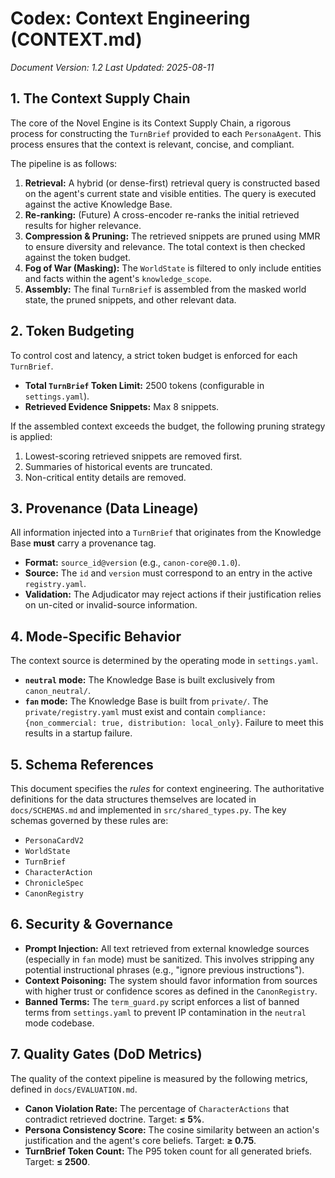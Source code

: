 # Codex: Context Engineering (CONTEXT.md)
*Document Version: 1.2*
*Last Updated: 2025-08-11*

## 1. The Context Supply Chain

The core of the Novel Engine is its Context Supply Chain, a rigorous process for constructing the `TurnBrief` provided to each `PersonaAgent`. This process ensures that the context is relevant, concise, and compliant.

The pipeline is as follows:
1.  **Retrieval:** A hybrid (or dense-first) retrieval query is constructed based on the agent's current state and visible entities. The query is executed against the active Knowledge Base.
2.  **Re-ranking:** (Future) A cross-encoder re-ranks the initial retrieved results for higher relevance.
3.  **Compression & Pruning:** The retrieved snippets are pruned using MMR to ensure diversity and relevance. The total context is then checked against the token budget.
4.  **Fog of War (Masking):** The `WorldState` is filtered to only include entities and facts within the agent's `knowledge_scope`.
5.  **Assembly:** The final `TurnBrief` is assembled from the masked world state, the pruned snippets, and other relevant data.

## 2. Token Budgeting

To control cost and latency, a strict token budget is enforced for each `TurnBrief`.
-   **Total `TurnBrief` Token Limit:** 2500 tokens (configurable in `settings.yaml`).
-   **Retrieved Evidence Snippets:** Max 8 snippets.

If the assembled context exceeds the budget, the following pruning strategy is applied:
1.  Lowest-scoring retrieved snippets are removed first.
2.  Summaries of historical events are truncated.
3.  Non-critical entity details are removed.

## 3. Provenance (Data Lineage)

All information injected into a `TurnBrief` that originates from the Knowledge Base **must** carry a provenance tag.
-   **Format:** `source_id@version` (e.g., `canon-core@0.1.0`).
-   **Source:** The `id` and `version` must correspond to an entry in the active `registry.yaml`.
-   **Validation:** The Adjudicator may reject actions if their justification relies on un-cited or invalid-source information.

## 4. Mode-Specific Behavior

The context source is determined by the operating mode in `settings.yaml`.
-   **`neutral` mode:** The Knowledge Base is built exclusively from `canon_neutral/`.
-   **`fan` mode:** The Knowledge Base is built from `private/`. The `private/registry.yaml` must exist and contain `compliance: {non_commercial: true, distribution: local_only}`. Failure to meet this results in a startup failure.

## 5. Schema References

This document specifies the *rules* for context engineering. The authoritative definitions for the data structures themselves are located in `docs/SCHEMAS.md` and implemented in `src/shared_types.py`. The key schemas governed by these rules are:
-   `PersonaCardV2`
-   `WorldState`
-   `TurnBrief`
-   `CharacterAction`
-   `ChronicleSpec`
-   `CanonRegistry`

## 6. Security & Governance

-   **Prompt Injection:** All text retrieved from external knowledge sources (especially in `fan` mode) must be sanitized. This involves stripping any potential instructional phrases (e.g., "ignore previous instructions").
-   **Context Poisoning:** The system should favor information from sources with higher trust or confidence scores as defined in the `CanonRegistry`.
-   **Banned Terms:** The `term_guard.py` script enforces a list of banned terms from `settings.yaml` to prevent IP contamination in the `neutral` mode codebase.

## 7. Quality Gates (DoD Metrics)

The quality of the context pipeline is measured by the following metrics, defined in `docs/EVALUATION.md`.
-   **Canon Violation Rate:** The percentage of `CharacterActions` that contradict retrieved doctrine. Target: **≤ 5%**.
-   **Persona Consistency Score:** The cosine similarity between an action's justification and the agent's core beliefs. Target: **≥ 0.75**.
-   **TurnBrief Token Count:** The P95 token count for all generated briefs. Target: **≤ 2500**.
